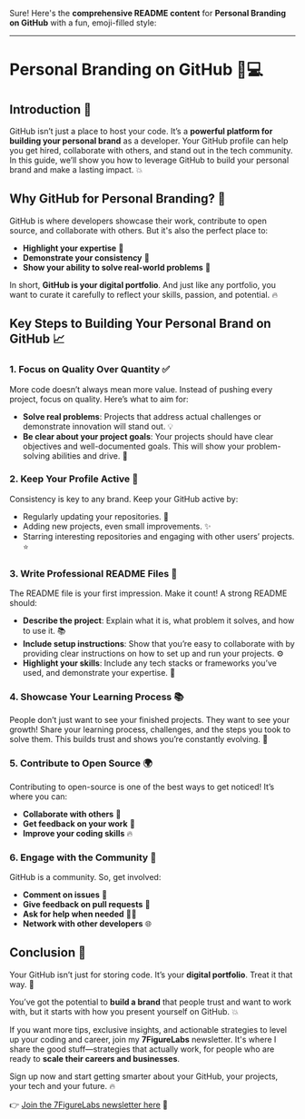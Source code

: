 Sure! Here's the **comprehensive README content** for **Personal Branding on GitHub** with a fun, emoji-filled style:

---

# **Personal Branding on GitHub** 🚀💻

## **Introduction** 🤖  
GitHub isn’t just a place to host your code. It’s a **powerful platform for building your personal brand** as a developer. Your GitHub profile can help you get hired, collaborate with others, and stand out in the tech community. In this guide, we’ll show you how to leverage GitHub to build your personal brand and make a lasting impact. 💥

## **Why GitHub for Personal Branding?** 🤔  
GitHub is where developers showcase their work, contribute to open source, and collaborate with others. But it's also the perfect place to:

- **Highlight your expertise** 🌟
- **Demonstrate your consistency** 📅
- **Show your ability to solve real-world problems** 🧠

In short, **GitHub is your digital portfolio**. And just like any portfolio, you want to curate it carefully to reflect your skills, passion, and potential. 🔥

## **Key Steps to Building Your Personal Brand on GitHub** 📈

### 1. **Focus on Quality Over Quantity** ✅  
More code doesn’t always mean more value. Instead of pushing every project, focus on quality. Here’s what to aim for:  
- **Solve real problems**: Projects that address actual challenges or demonstrate innovation will stand out. 💡  
- **Be clear about your project goals**: Your projects should have clear objectives and well-documented goals. This will show your problem-solving abilities and drive. 🎯

### 2. **Keep Your Profile Active** 💪  
Consistency is key to any brand. Keep your GitHub active by:  
- Regularly updating your repositories. 🔄  
- Adding new projects, even small improvements. ✨  
- Starring interesting repositories and engaging with other users’ projects. ⭐

### 3. **Write Professional README Files** 📝  
The README file is your first impression. Make it count! A strong README should:  
- **Describe the project**: Explain what it is, what problem it solves, and how to use it. 📚  
- **Include setup instructions**: Show that you’re easy to collaborate with by providing clear instructions on how to set up and run your projects. ⚙️  
- **Highlight your skills**: Include any tech stacks or frameworks you’ve used, and demonstrate your expertise. 🔧  

### 4. **Showcase Your Learning Process** 📚  
People don’t just want to see your finished projects. They want to see your growth! Share your learning process, challenges, and the steps you took to solve them. This builds trust and shows you’re constantly evolving. 🌱

### 5. **Contribute to Open Source** 🌍  
Contributing to open-source is one of the best ways to get noticed! It’s where you can:  
- **Collaborate with others** 🤝  
- **Get feedback on your work** 💬  
- **Improve your coding skills** 🔥

### 6. **Engage with the Community** 💬  
GitHub is a community. So, get involved:  
- **Comment on issues** 💭  
- **Give feedback on pull requests** 👀  
- **Ask for help when needed** 🙋‍♂️  
- **Network with other developers** 🌐

## **Conclusion** 🎯  
Your GitHub isn’t just for storing code. It’s your **digital portfolio**. Treat it that way. 👊

You’ve got the potential to **build a brand** that people trust and want to work with, but it starts with how you present yourself on GitHub. 💥

If you want more tips, exclusive insights, and actionable strategies to level up your coding and career, join my **7FigureLabs** newsletter. It's where I share the good stuff—strategies that actually work, for people who are ready to **scale their careers and businesses**.

Sign up now and start getting smarter about your GitHub, your projects, your tech and your future. 🔥

👉 [Join the 7FigureLabs newsletter here](http://eepurl.com/i5fD_M) 🚀

